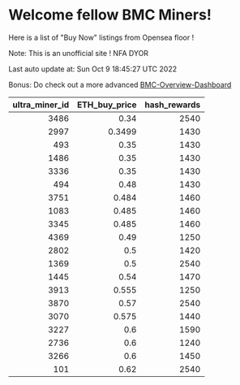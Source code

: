# Welcome fellow BMC Miners!
Here is a list of "Buy Now" listings from Opensea floor !

Note: This is an unofficial site ! NFA DYOR

Last auto update at: Sun Oct  9 18:45:27 UTC 2022

Bonus: Do check out a more advanced [BMC-Overview-Dashboard](https://dune.com/defifunk/BMC-Overview-Dashboard)


|   ultra_miner_id |   ETH_buy_price |   hash_rewards |
|-----------------:|----------------:|---------------:|
|             3486 |          0.34   |           2540 |
|             2997 |          0.3499 |           1430 |
|              493 |          0.35   |           1430 |
|             1486 |          0.35   |           1430 |
|             3336 |          0.35   |           1430 |
|              494 |          0.48   |           1430 |
|             3751 |          0.484  |           1460 |
|             1083 |          0.485  |           1460 |
|             3345 |          0.485  |           1460 |
|             4369 |          0.49   |           1250 |
|             2802 |          0.5    |           1420 |
|             1369 |          0.5    |           2540 |
|             1445 |          0.54   |           1470 |
|             3913 |          0.555  |           1250 |
|             3870 |          0.57   |           2540 |
|             3070 |          0.575  |           1440 |
|             3227 |          0.6    |           1590 |
|             2736 |          0.6    |           1240 |
|             3266 |          0.6    |           1450 |
|              101 |          0.62   |           2540 |